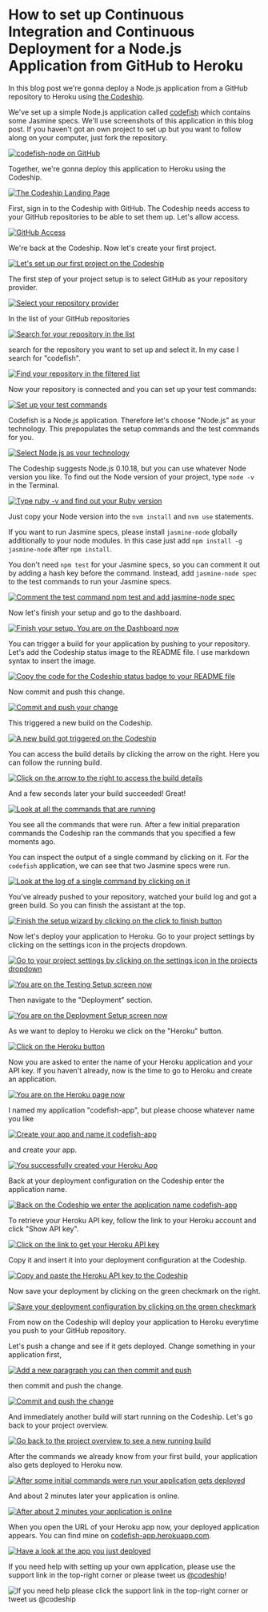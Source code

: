 












How to set up Continuous Integration and Continuous Deployment for a Node.js Application from GitHub to Heroku
======================

In this blog post we're gonna deploy a Node.js application from a GitHub repository to Heroku using [the Codeship][codeship].





We've set up a simple Node.js application called [codefish][codefish-repo] which contains some Jasmine specs. We'll use screenshots of this application in this blog post. If you haven't got an own project to set up but you want to follow along on your computer, just fork the repository.

[![codefish-node on GitHub][screenshot-repository]][screenshot-repository]





Together, we're gonna deploy this application to Heroku using the Codeship.

[![The Codeship Landing Page][screenshot-codefish-landingpage]][screenshot-codefish-landingpage]

First, sign in to the Codeship with GitHub. The Codeship needs access to your GitHub repositories to be able to set them up. Let's allow access.

[![GitHub Access][screenshot-oauth]][screenshot-oauth]

We're back at the Codeship. Now let's create your first project.

[![Let's set up our first project on the Codeship][screenshot-codeship-welcome]][screenshot-codeship-welcome]





The first step of your project setup is to select GitHub as your repository provider.

[![Select your repository provider][screenshot-repo-provider-selection]][screenshot-repo-provider-selection]

In the list of your GitHub repositories

[![Search for your repository in the list][screenshot-repo-selection]][screenshot-repo-selection]

search for the repository you want to set up and select it. In my case I search for "codefish".

[![Find your repository in the filtered list][screenshot-repo-selection-filtered]][screenshot-repo-selection-filtered]

Now your repository is connected and you can set up your test commands:

[![Set up your test commands][screenshot-codeship-technology]][screenshot-codeship-technology]

Codefish is a Node.js application. Therefore let's choose "Node.js" as your technology. This prepopulates the setup commands and the test commands for you.

[![Select Node.js as your technology][screenshot-codeship-technology-selected]][screenshot-codeship-technology-selected]





The Codeship suggests Node.js 0.10.18, but you can use whatever Node version you like. To find out the Node version of your project, type `node -v` in the Terminal.

[![Type ruby -v and find out your Ruby version][screenshot-technology-version]][screenshot-technology-version]

Just copy your Node version into the `nvm install` and `nvm use` statements.

If you want to run Jasmine specs, please install `jasmine-node` globally additionally to your node modules. In this case just add `npm install -g jasmine-node` after `npm install`.

You don't need `npm test` for your Jasmine specs, so you can comment it out by adding a hash key before the command. Instead, add `jasmine-node spec` to the test commands to run your Jasmine specs.

[![Comment the test command `npm test` and add `jasmine-node spec`][screenshot-test-commands]][screenshot-test-commands]





Now let's finish your setup and go to the dashboard.

[![Finish your setup. You are on the Dashboard now][screenshot-codeship-dasboard]][screenshot-codeship-dasboard]





You can trigger a build for your application by pushing to your repository. Let's add the Codeship status image to the README file. I use markdown syntax to insert the image.

[![Copy the code for the Codeship status badge to your README file][screenshot-codeship-image]][screenshot-codeship-image]

Now commit and push this change.

[![Commit and push your change][screenshot-codeship-push]][screenshot-codeship-push]

This triggered a new build on the Codeship.

[![A new build got triggered on the Codeship][screenshot-first-build-running]][screenshot-first-build-running]

You can access the build details by clicking the arrow on the right. Here you can follow the running build.

[![Click on the arrow to the right to access the build details][screenshot-first-build-running-details]][screenshot-first-build-running-details]

And a few seconds later your build succeeded! Great!

[![Look at all the commands that are running][screenshot-first-build-finished]][screenshot-first-build-finished]

You see all the commands that were run. After a few initial preparation commands the Codeship ran the commands that you specified a few moments ago.





You can inspect the output of a single command by clicking on it. For the `codefish` application, we can see that two Jasmine specs were run.

[![Look at the log of a single command by clicking on it][screenshot-build-log]][screenshot-build-log]





You've already pushed to your repository, watched your build log and got a green build. So you can finish the assistant at the top.

[![Finish the setup wizard by clicking on the click to finish button][screenshot-build-without-road-to-success]][screenshot-build-without-road-to-success]





Now let's deploy your application to Heroku. Go to your project settings by clicking on the settings icon in the projects dropdown.

[![Go to your project settings by clicking on the settings icon in the projects dropdown][screenshot-go-to-project-settings]][screenshot-go-to-project-settings]

[![You are on the Testing Setup screen now][screenshot-project-settings]][screenshot-project-settings]

Then navigate to the "Deployment" section.

[![You are on the Deployment Setup screen now][screenshot-deployment-settings]][screenshot-deployment-settings]

As we want to deploy to Heroku we click on the "Heroku" button.

[![Click on the Heroku button][screenshot-new-deployment]][screenshot-new-deployment]





Now you are asked to enter the name of your Heroku application and your API key. If you haven't already, now is the time to go to Heroku and create an application.

[![You are on the Heroku page now][screenshot-heroku-apps]][screenshot-heroku-apps]

I named my application "codefish-app", but please choose whatever name you like

[![Create your app and name it codefish-app][screenshot-create-heroku-app]][screenshot-create-heroku-app]

and create your app.

[![You successfully created your Heroku App][screenshot-heroku-app-created]][screenshot-heroku-app-created]

Back at your deployment configuration on the Codeship enter the application name.

[![Back on the Codeship we enter the application name codefish-app][screenshot-heroku-deployment-name]][screenshot-heroku-deployment-name]

To retrieve your Heroku API key, follow the link to your Heroku account and click "Show API key".

[![Click on the link to get your Heroku API key][screenshot-show-api-key]][screenshot-show-api-key]

Copy it and insert it into your deployment configuration at the Codeship.





[![Copy and paste the Heroku API key to the Codeship][screenshot-complete-deployment]][screenshot-complete-deployment]

Now save your deployment by clicking on the green checkmark on the right.

[![Save your deployment configuration by clicking on the green checkmark][screenshot-saved-deployment]][screenshot-saved-deployment]

From now on the Codeship will deploy your application to Heroku everytime you push to your GitHub repository.





Let's push a change and see if it gets deployed. Change something in your application first,

[![Add a new paragraph you can then commit and push][screenshot-added-paragraph]][screenshot-added-paragraph]

then commit and push the change.

[![Commit and push the change][screenshot-commit-and-push-paragraph]][screenshot-commit-and-push-paragraph]





And immediately another build will start running on the Codeship. Let's go back to your project overview.

[![Go back to the project overview to see a new running build][screenshot-deploy-build-started]][screenshot-deploy-build-started]

After the commands we already know from your first build, your application also gets deployed to Heroku now.

[![After some initial commands were run your application gets deployed][screenshot-build-deployment]][screenshot-build-deployment]

And about 2 minutes later your application is online.

[![After about 2 minutes your application is online][screenshot-build-deployment-complete]][screenshot-build-deployment-complete]

When you open the URL of your Heroku app now, your deployed application appears. You can find mine on [codefish-app.herokuapp.com][codefish-live].

[![Have a look at the app you just deployed][screenshot-deployed-application]][screenshot-deployed-application]

If you need help with setting up your own application, please use the support link in the top-right corner or please tweet us [@codeship][codeship-twitter]!

![If you need help please click the support link in the top-right corner or tweet us @codeship][screenshot-build-deployment-complete]



 [codeship]: https://www.codeship.io/
 [codeship-twitter]: http://www.twitter.com/codeship
 
 [codefish-repo]: https://github.com/codeship-tutorials/codefish-node
 
 
 [codefish-live]: http://codefish-app.herokuapp.com
 
 [screenshot-repository]: ../screenshots/github/codefish-node/repository.png
 [screenshot-codefish-landingpage]: ../screenshots/codeship-landingpage.png
 [screenshot-oauth]: ../screenshots/github/oauth.png
 [screenshot-codeship-welcome]: ../screenshots/codeship-welcome.png
 [screenshot-repo-provider-selection]: ../screenshots/github/repo-provider-selection.png
 [screenshot-repo-selection]: ../screenshots/repo-selection.png
 [screenshot-repo-selection-filtered]: ../screenshots/node/codefish-node-selection-filtered.png
 [screenshot-codeship-technology]: ../screenshots/codeship-technology.png
 [screenshot-codeship-technology-selected]: ../screenshots/node/codeship-technology.png
 [screenshot-technology-version]: ../screenshots/node/technology-version.png
 [screenshot-test-commands]: ../screenshots/node/test-commands.png
 [screenshot-codeship-dasboard]: ../screenshots/github/codefish-node/codeship-dashboard.png
 [screenshot-codeship-image]: ../screenshots/node/codeship-image.png
 [screenshot-codeship-push]: ../screenshots/github/codefish-node/push.png
 [screenshot-first-build-running]: ../screenshots/node/first-build-running.png
 [screenshot-first-build-running-details]: ../screenshots/github/codefish-node/first-build-running-details.png
 [screenshot-first-build-finished]: ../screenshots/github/codefish-node/first-build-finished.png
 [screenshot-build-log]: ../screenshots/github/codefish-node/build-log.png
 [screenshot-build-without-road-to-success]: ../screenshots/github/codefish-node/build-without-road-to-success.png
 [screenshot-go-to-project-settings]: ../screenshots/github/codefish-node/go-to-project-settings.png
 [screenshot-project-settings]: ../screenshots/node/project-settings.png
 [screenshot-deployment-settings]: ../screenshots/node/deployment-settings.png
 [screenshot-new-deployment]: ../screenshots/node/heroku/new-deployment.png
 [screenshot-heroku-apps]: ../screenshots/heroku/heroku-apps.png
 [screenshot-create-heroku-app]: ../screenshots/heroku/create-heroku-app.png
 [screenshot-heroku-app-created]: ../screenshots/heroku/heroku-app-created.png
 [screenshot-heroku-deployment-name]: ../screenshots/node/heroku/heroku-deployment-name.png
 [screenshot-show-api-key]: ../screenshots/heroku/show-api-key.png
 [screenshot-complete-deployment]: ../screenshots/node/heroku/complete-deployment.png
 [screenshot-saved-deployment]: ../screenshots/node/heroku/saved-deployment.png
 [screenshot-added-paragraph]: ../screenshots/node/added-paragraph.png
 [screenshot-commit-and-push-paragraph]: ../screenshots/github/node/commit-and-push-paragraph.png
 [screenshot-deploy-build-started]: ../screenshots/node/heroku/deploy-build-started.png
 [screenshot-build-deployment]: ../screenshots/node/heroku/build-deployment.png
 [screenshot-build-deployment-complete]: ../screenshots/node/heroku/build-deployment-complete.png
 [screenshot-deployed-application]: ../screenshots/node/heroku/deployed-application.png
 [screenshot-select-post-hook]: ../screenshots/github/node/select-post-hook.png
 [screenshot-paste-hook-url]: ../screenshots/github/node/paste-hook-url.png
 [screenshot-hook-added]: ../screenshots/github/node/hook-added.png
 [screenshot-deployment-username]: ../screenshots/node/heroku/username.png
 [screenshot-create-deployment-token]: ../screenshots/node/heroku/create-token.png
 [screenshot-add-deployment-config]: ../screenshots/heroku/add-config.png
 [screenshot-commit-and-push-deployment-config]: ../screenshots/github/node/commit-and-push-deployment-config.png
 [screenshot-dotcloud-api-key]: ../screenshots/heroku/api-key.png
 [screenshot-dotcloud-deployment-api-key]: ../screenshots/node/heroku/deployment-api-key.png
 [screenshot-dotcloud-yml]: ../screenshots/node/heroku/dotcloud-yml.png
 [screenshot-dotcloud-wsgi-py]: ../screenshots/node/heroku/wsgi-py.png
 [screenshot-deployment-documentation-page]: ../screenshots/node/heroku/documentation-page.png

